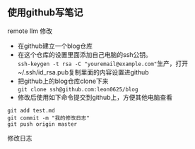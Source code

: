 ## 使用github写笔记  
remote llm 修改
* 在github建立一个blog仓库  
* 在这个仓库的设置里面添加自己电脑的ssh公钥。  
`ssh-keygen -t rsa -C "youremail@example.com"`生产，打开~/.ssh/id_rsa.pub复制里面的内容设置进github  
* 把github上的blog仓库clone下来  
`git clone ssh@github.com:leon0625/blog`  
* 修改后使用如下命令提交到github上，方便其他电脑查看  
```
git add test.md
git commit -m "我的修改日志"
git push origin master
```

修改日志
